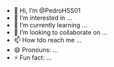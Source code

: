 - 👋 Hi, I’m @PedroHSS01
- 👀 I’m interested in ...
- 🌱 I’m currently learning ...
- 💞️ I’m looking to collaborate on ...
- 📫 How tdo reach me ...
- 😄 Pronouns: ...
- ⚡ Fun fact: ...

<!---
PedroHSS01/PedroHSS01 is a ✨ special ✨ repository because its `README.md` (this file) appears on your GitHub profile.
You can click the Preview link to take a look at your changes.
--->
